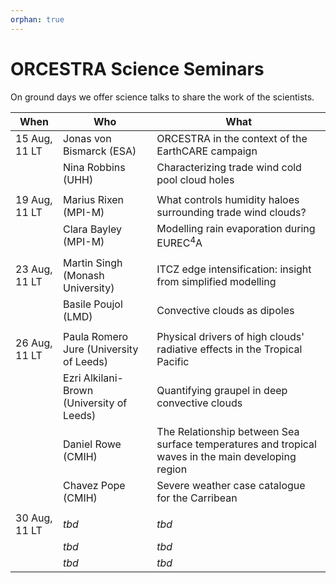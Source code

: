 ```yaml
---
orphan: true
---
```


# ORCESTRA Science Seminars

On ground days we offer science talks to share the work of the scientists.

|    When         |      Who       |    What         |
| --------------- | -------------- | --------------- |
| 15 Aug, 11 LT   |   Jonas von Bismarck (ESA)       | ORCESTRA in the context of the EarthCARE campaign |
|                 |   Nina Robbins (UHH)             | Characterizing trade wind cold pool cloud holes   |
|                 |                |                 |
| 19 Aug, 11 LT   |   Marius Rixen (MPI-M)           | What controls  humidity haloes surrounding trade wind clouds?     |
|                 |   Clara Bayley (MPI-M)           | Modelling rain evaporation during EUREC$^4$A       |
|                 |                |                 |
| 23 Aug, 11 LT   |   Martin Singh  (Monash University)    | ITCZ edge intensification: insight from simplified modelling       |
|                 |   Basile Poujol (LMD)     |    Convective clouds as dipoles    |
|                 |                |                 |
| 26 Aug, 11 LT   |   Paula Romero Jure (University of Leeds)      | Physical drivers of high clouds' radiative effects in the Tropical Pacific   |
|                 |   Ezri Alkilani-Brown (University of Leeds)    |  Quantifying graupel in deep convective clouds         |
|                 |   Daniel Rowe (CMIH)             | The Relationship between Sea surface temperatures and tropical waves in the main developing region |
|                 |   Chavez Pope (CMIH)             |Severe weather case catalogue for the Carribean  |
|                 |                |                 |
| 30 Aug, 11 LT   |     *tbd*      |  *tbd*          |
|                 |     *tbd*      |  *tbd*          |
|                 |     *tbd*      |  *tbd*          |

